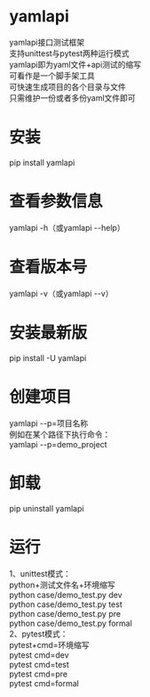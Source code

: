 # yamlapi  
yamlapi接口测试框架  
支持unittest与pytest两种运行模式  
yamlapi即为yaml文件+api测试的缩写  
可看作是一个脚手架工具  
可快速生成项目的各个目录与文件  
只需维护一份或者多份yaml文件即可  

# 安装  
pip install yamlapi  

# 查看参数信息  
yamlapi -h（或yamlapi --help）  

# 查看版本号  
yamlapi -v（或yamlapi --v）  

# 安装最新版  
pip install -U yamlapi  

# 创建项目  
yamlapi --p=项目名称  
例如在某个路径下执行命令：  
yamlapi --p=demo_project  

# 卸载  
pip uninstall yamlapi  

# 运行  
1、unittest模式：  
python+测试文件名+环境缩写  
python case/demo_test.py dev  
python case/demo_test.py test  
python case/demo_test.py pre  
python case/demo_test.py formal  
2、pytest模式：  
pytest+cmd=环境缩写  
pytest cmd=dev  
pytest cmd=test  
pytest cmd=pre  
pytest cmd=formal  
